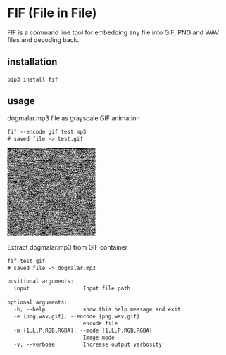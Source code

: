 # FIF (File in File)

FIF is a command line tool for embedding any file into GIF, PNG and WAV files and decoding back.

## installation

`pip3 install fif`

## usage

dogmalar.mp3 file as grayscale GIF animation

```shell
fif --encode gif test.mp3
# saved file -> test.gif
```
![test_gif](./test.gif)

Extract dogmalar.mp3 from GIF container

```shell
fif test.gif
# saved file -> dogmalar.mp3
```

```shell
positional arguments:
  input                 Input file path

optional arguments:
  -h, --help            show this help message and exit
  -e {png,wav,gif}, --encode {png,wav,gif}
                        encode file
  -m {1,L,P,RGB,RGBA}, --mode {1,L,P,RGB,RGBA}
                        Image mode
  -v, --verbose         Increase output verbosity
  ```
